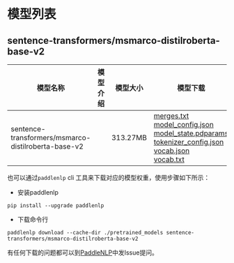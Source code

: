 #  模型列表

## sentence-transformers/msmarco-distilroberta-base-v2

| 模型名称 | 模型介绍 | 模型大小  | 模型下载 |
| --- | --- | --- | --- |
|sentence-transformers/msmarco-distilroberta-base-v2|  | 313.27MB | [merges.txt](https://bj.bcebos.com/paddlenlp/models/community/sentence-transformers/msmarco-distilroberta-base-v2/merges.txt)<br>[model_config.json](https://bj.bcebos.com/paddlenlp/models/community/sentence-transformers/msmarco-distilroberta-base-v2/model_config.json)<br>[model_state.pdparams](https://bj.bcebos.com/paddlenlp/models/community/sentence-transformers/msmarco-distilroberta-base-v2/model_state.pdparams)<br>[tokenizer_config.json](https://bj.bcebos.com/paddlenlp/models/community/sentence-transformers/msmarco-distilroberta-base-v2/tokenizer_config.json)<br>[vocab.json](https://bj.bcebos.com/paddlenlp/models/community/sentence-transformers/msmarco-distilroberta-base-v2/vocab.json)<br>[vocab.txt](https://bj.bcebos.com/paddlenlp/models/community/sentence-transformers/msmarco-distilroberta-base-v2/vocab.txt) |

也可以通过`paddlenlp` cli 工具来下载对应的模型权重，使用步骤如下所示：

* 安装paddlenlp

```shell
pip install --upgrade paddlenlp
```

* 下载命令行

```shell
paddlenlp download --cache-dir ./pretrained_models sentence-transformers/msmarco-distilroberta-base-v2
```

有任何下载的问题都可以到[PaddleNLP](https://github.com/PaddlePaddle/PaddleNLP)中发Issue提问。